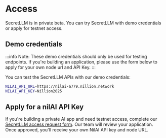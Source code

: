 # Access

SecretLLM is in private beta. You can try SecretLLM with demo credentials or apply for testnet access. 

## Demo credentials

:::info
Note: These demo credentials should only be used for testing endpoints. If you're building an application, please use the form below to apply for your own node url and API Key.
:::

You can test the SecretLLM APIs with our demo credentials:

```bash
NILAI_API_URL=https://nilai-a779.nillion.network
NILAI_API_KEY=Nillion2025
```

## Apply for a nilAI API Key

If you're building a private AI app and need testnet access, complete our [SecretLLM access request form](https://docs.google.com/forms/d/e/1FAIpQLScZpuHCVj056yXf9IveJpoVvN4EjcQ59QBGpM-9wXF8NHiH9w/viewform). Our team will review your application. Once approved, you'll receive your own NilAI API key and node URL.
